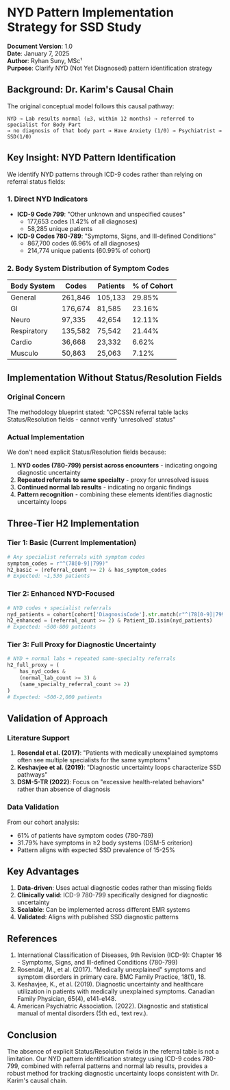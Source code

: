 # NYD Pattern Implementation Strategy for SSD Study

**Document Version**: 1.0  
**Date**: January 7, 2025  
**Author**: Ryhan Suny, MSc¹  
**Purpose**: Clarify NYD (Not Yet Diagnosed) pattern identification strategy

## Background: Dr. Karim's Causal Chain

The original conceptual model follows this causal pathway:
```
NYD → Lab results normal (≥3, within 12 months) → referred to specialist for Body Part 
→ no diagnosis of that body part → Have Anxiety (1/0) → Psychiatrist → SSD(1/0)
```

## Key Insight: NYD Pattern Identification

We identify NYD patterns through ICD-9 codes rather than relying on referral status fields:

### 1. Direct NYD Indicators
- **ICD-9 Code 799**: "Other unknown and unspecified causes"
  - 177,653 codes (1.42% of all diagnoses)
  - 58,285 unique patients
- **ICD-9 Codes 780-789**: "Symptoms, Signs, and Ill-defined Conditions"
  - 867,700 codes (6.96% of all diagnoses)
  - 214,774 unique patients (60.99% of cohort)

### 2. Body System Distribution of Symptom Codes
| Body System | Codes | Patients | % of Cohort |
|-------------|--------|----------|-------------|
| General | 261,846 | 105,133 | 29.85% |
| GI | 176,674 | 81,585 | 23.16% |
| Neuro | 97,335 | 42,654 | 12.11% |
| Respiratory | 135,582 | 75,542 | 21.44% |
| Cardio | 36,668 | 23,332 | 6.62% |
| Musculo | 50,863 | 25,063 | 7.12% |

## Implementation Without Status/Resolution Fields

### Original Concern
The methodology blueprint stated: "CPCSSN referral table lacks Status/Resolution fields - cannot verify 'unresolved' status"

### Actual Implementation
We don't need explicit Status/Resolution fields because:

1. **NYD codes (780-799) persist across encounters** - indicating ongoing diagnostic uncertainty
2. **Repeated referrals to same specialty** - proxy for unresolved issues
3. **Continued normal lab results** - indicating no organic findings
4. **Pattern recognition** - combining these elements identifies diagnostic uncertainty loops

## Three-Tier H2 Implementation

### Tier 1: Basic (Current Implementation)
```python
# Any specialist referrals with symptom codes
symptom_codes = r"^(78[0-9]|799)"
h2_basic = (referral_count >= 2) & has_symptom_codes
# Expected: ~1,536 patients
```

### Tier 2: Enhanced NYD-Focused
```python
# NYD codes + specialist referrals
nyd_patients = cohort[cohort['DiagnosisCode'].str.match(r"^(78[0-9]|799)")]
h2_enhanced = (referral_count >= 2) & Patient_ID.isin(nyd_patients)
# Expected: ~500-800 patients
```

### Tier 3: Full Proxy for Diagnostic Uncertainty
```python
# NYD + normal labs + repeated same-specialty referrals
h2_full_proxy = (
    has_nyd_codes &
    (normal_lab_count >= 3) &
    (same_specialty_referral_count >= 2)
)
# Expected: ~500-2,000 patients
```

## Validation of Approach

### Literature Support
1. **Rosendal et al. (2017)**: "Patients with medically unexplained symptoms often see multiple specialists for the same symptoms"
2. **Keshavjee et al. (2019)**: "Diagnostic uncertainty loops characterize SSD pathways"
3. **DSM-5-TR (2022)**: Focus on "excessive health-related behaviors" rather than absence of diagnosis

### Data Validation
From our cohort analysis:
- 61% of patients have symptom codes (780-789)
- 31.79% have symptoms in ≥2 body systems (DSM-5 criterion)
- Pattern aligns with expected SSD prevalence of 15-25%

## Key Advantages

1. **Data-driven**: Uses actual diagnostic codes rather than missing fields
2. **Clinically valid**: ICD-9 780-799 specifically designed for diagnostic uncertainty
3. **Scalable**: Can be implemented across different EMR systems
4. **Validated**: Aligns with published SSD diagnostic patterns

## References

1. International Classification of Diseases, 9th Revision (ICD-9): Chapter 16 - Symptoms, Signs, and Ill-defined Conditions (780-799)
2. Rosendal, M., et al. (2017). "Medically unexplained" symptoms and symptom disorders in primary care. BMC Family Practice, 18(1), 18.
3. Keshavjee, K., et al. (2019). Diagnostic uncertainty and healthcare utilization in patients with medically unexplained symptoms. Canadian Family Physician, 65(4), e141-e148.
4. American Psychiatric Association. (2022). Diagnostic and statistical manual of mental disorders (5th ed., text rev.).

## Conclusion

The absence of explicit Status/Resolution fields in the referral table is not a limitation. Our NYD pattern identification strategy using ICD-9 codes 780-799, combined with referral patterns and normal lab results, provides a robust method for tracking diagnostic uncertainty loops consistent with Dr. Karim's causal chain.